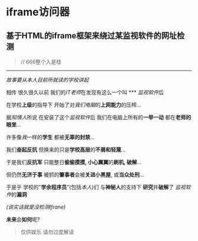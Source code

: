 # iframe访问器
## 基于HTML的iframe框架来绕过某监视软件的网址检测
> // 666整个入是桂
------
*故事要从本人目前所就读的学校讲起*

相传 很久很久以前 我们的*IT老师*在发现有这么一个叫 *** *监视软件*后

在学校**上级**的指导下 开始了对*我们电脑*的**上网能力**的压榨...

据*知情人*所说 在安装了这个*监视软件*后 我们在电脑上所有的**一举一动** 都在**老师的眼里**...

许多像*我*一样的**学生** 都被**无辜的封禁**...

我们**奋起反抗** 但换来的只是**学校高层**的**不屑和轻蔑**...

于是我们**反抗军** 只能整日**偷偷摸摸, 小心翼翼**的**刷机, 破解**...

但仍然**无济于事** 被抓的**肇事者**会被**关进小黑屋**, 或**当众处刑**...

于是乎 学校的"**学余程序员**"(包括*本人*)们 与**神秘人**的支持下 **研究**并**破解**了 *监视软件*的**漏洞**

*(说实话就是没检测Ifrane)*

**未来**会**如何**呢?

> 仅供娱乐 请勿过度解读
